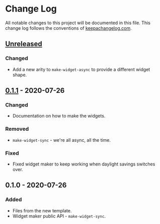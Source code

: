 # Change Log
All notable changes to this project will be documented in this file. This change log follows the conventions of [keepachangelog.com](http://keepachangelog.com/).

## [Unreleased]
### Changed
- Add a new arity to `make-widget-async` to provide a different widget shape.

## [0.1.1] - 2020-07-26
### Changed
- Documentation on how to make the widgets.

### Removed
- `make-widget-sync` - we're all async, all the time.

### Fixed
- Fixed widget maker to keep working when daylight savings switches over.

## 0.1.0 - 2020-07-26
### Added
- Files from the new template.
- Widget maker public API - `make-widget-sync`.

[Unreleased]: https://github.com/your-name/lyses/compare/0.1.1...HEAD
[0.1.1]: https://github.com/your-name/lyses/compare/0.1.0...0.1.1
